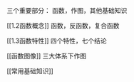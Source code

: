三个重要部分：
函数，作图，其他基础知识

[[1.2函数概念]] 
函数，反函数，复合函数 

[[1.3函数特性]]
四个特性，七个结论

[[函数图像]]
三大体系下作图


[[常用基础知识]]







